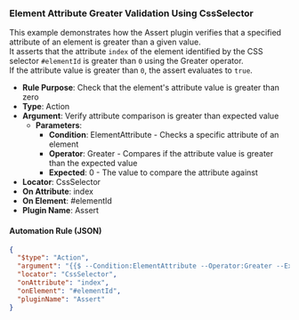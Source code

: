 ### Element Attribute Greater Validation Using CssSelector

This example demonstrates how the Assert plugin verifies that a specified attribute of an element is greater than a given value.  
It asserts that the attribute `index` of the element identified by the CSS selector `#elementId` is greater than `0` using the Greater operator.  
If the attribute value is greater than `0`, the assert evaluates to `true`.

- **Rule Purpose**: Check that the element's attribute value is greater than zero  
- **Type**: Action  
- **Argument**: Verify attribute comparison is greater than expected value  
  - **Parameters**:  
    - **Condition**: ElementAttribute - Checks a specific attribute of an element  
    - **Operator**: Greater - Compares if the attribute value is greater than the expected value  
    - **Expected**: 0 - The value to compare the attribute against  
- **Locator**: CssSelector  
- **On Attribute**: index  
- **On Element**: #elementId  
- **Plugin Name**: Assert  

#### Automation Rule (JSON)

```json
{
  "$type": "Action",
  "argument": "{{$ --Condition:ElementAttribute --Operator:Greater --Expected:0}}",
  "locator": "CssSelector",
  "onAttribute": "index",
  "onElement": "#elementId",
  "pluginName": "Assert"
}
```
